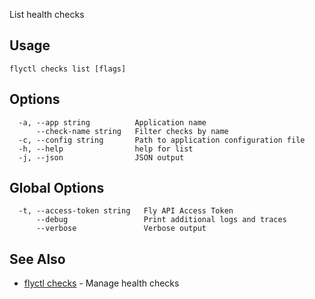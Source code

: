 List health checks

## Usage
~~~
flyctl checks list [flags]
~~~

## Options

~~~
  -a, --app string          Application name
      --check-name string   Filter checks by name
  -c, --config string       Path to application configuration file
  -h, --help                help for list
  -j, --json                JSON output
~~~

## Global Options

~~~
  -t, --access-token string   Fly API Access Token
      --debug                 Print additional logs and traces
      --verbose               Verbose output
~~~

## See Also

* [flyctl checks](/docs/flyctl/checks/)	 - Manage health checks

